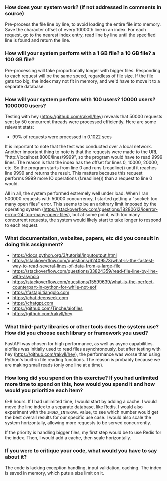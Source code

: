 ### How does your system work? (if not addressed in comments in source)

Pre-process the file line by line, to avoid loading the entire file into memory. Save the character offset of every 10000th line in an index. For each request, go to the nearest index entry, read line by line until the specified line is found and return the line.



### How will your system perform with a 1 GB file? a 10 GB file? a 100 GB file?

Pre-processing will take proportionally longer with bigger files. Responding to each request will be the same speed, regardless of file size. If the file gets too big, the index may not fit in memory, and we'd have to move it to a separate database.



### How will your system perform with 100 users? 10000 users? 1000000 users?

Testing with hey (https://github.com/rakyll/hey) reveals that 50000 requests sent by 50 concurrent threads were processed efficiently. Here are some relevant stats:
- 99% of requests were processed in 0.1022 secs

It is important to note that the test was conducted over a local network. Another important thing to note is that the requests were made to the URL "http://localhost:8000/lines/9999", so the program would have to read 9999 lines. The reason is that the index has the offset for lines 0, 10000, 20000, etc. So the program starts from line 0 and runs f.readline() until it reaches line 9999 and returns the result. This matters because this request performs 9999 more IO operations (f.readline()) than a request to line 0 would.

All in all, the system performed extremely well under load. When I ran 500000 requests with 50000 concurrency, I started getting a "socket: too many open files" error. This seems to be an arbitrary limit imposed by the operating system (https://stackoverflow.com/questions/18280612/ioerror-errno-24-too-many-open-files), but at some point, with too many concurrent requests, the system would likely start to take longer to respond to each request.



### What documentation, websites, papers, etc did you consult in doing this assignment?

- https://docs.python.org/3/tutorial/inputoutput.html
- https://stackoverflow.com/questions/62409573/what-is-the-fastest-way-to-read-several-lines-of-data-from-a-large-file
- https://stackoverflow.com/questions/33824359/read-file-line-by-line-with-asyncio
- https://stackoverflow.com/questions/15599639/what-is-the-perfect-counterpart-in-python-for-while-not-eof
- https://fastapi.tiangolo.com
- https://chat.deepseek.com
- https://chatgpt.com
- https://github.com/Tinche/aiofiles
- https://github.com/rakyll/hey



### What third-party libraries or other tools does the system use? How did you choose each library or framework you used?

FastAPI was chosen for high performance, as well as async capabilities. aiofiles was initially used to read files asynchronously, but after testing with hey (https://github.com/rakyll/hey), the performance was worse than using Python's built-in file reading functions. The reason is probably because we are making small reads (only one line at a time).



### How long did you spend on this exercise? If you had unlimited more time to spend on this, how would you spend it and how would you prioritize each item?

6-8 hours. If I had unlimited time, I would start by adding a cache. I would move the line index to a separate database, like Redis. I would also experiment with the `INDEX_INTERVAL` value, to see which number would get the best overall results for our specific use case. I would also scale the system horizontally, allowing more requests to be served concurrently.

If the priority is handling bigger files, my first step would be to use Redis for the index. Then, I would add a cache, then scale horizontally.



### If you were to critique your code, what would you have to say about it?

The code is lacking exception handling, input validation, caching. The index is saved in memory, which puts a size limit on it.
